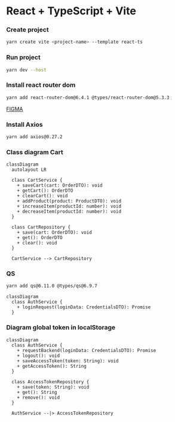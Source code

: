 # React + TypeScript + Vite

### Create project
```bash
yarn create vite <project-name> --template react-ts
```
### Run project
```bash
yarn dev --host
```
### Install react router dom
```bash
yarn add react-router-dom@6.4.1 @types/react-router-dom@5.3.3
``` 
[FIGMA](https://www.figma.com/file/ZrGNVNG0kZL6txDv4G8P6s/DSCommerce?type=design&node-id=5-130&mode=design&t=g2WkpiFEtJhXMhai-0)

### Install Axios
```bash
yarn add axios@0.27.2
```

### Class diagram Cart
```mermaid
classDiagram
  autolayout LR

  class CartService {
    + saveCart(cart: OrderDTO): void
    + getCart(): OrderDTO
    + clearCart(): void
    + addProduct(product: ProductDTO): void
    + increaseItem(productId: number): void
    + decreaseItem(productId: number): void
  }

  class CartRepository {
    + save(cart: OrderDTO): void
    + get(): OrderDTO
    + clear(): void
  }

  CartService --> CartRepository

```

### QS

```bash
yarn add qs@6.11.0 @types/qs@6.9.7
```

```mermaid
classDiagram
  class AuthService {
    + loginRequest(loginData: CredentialsDTO): Promise
  }

```
### Diagram global token in localStorage

```mermaid
classDiagram
  class AuthService {
    + requestBackend(loginData: CredentialsDTO): Promise
    + logout(): void
    + saveAccessToken(token: String): void
    + getAccessToken(): String
  }

  class AccessTokenRepository {
    + save(token: String): void
    + get(): String
    + remove(): void
  }

  AuthService --|> AccessTokenRepository


```